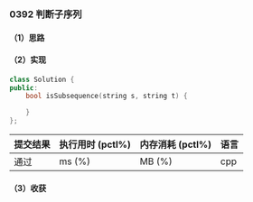 ### 0392 判断子序列

#### （1）思路

#### （2）实现

```cpp
class Solution {
public:
    bool isSubsequence(string s, string t) {

    }
};
```

| 提交结果 | 执行用时 (pctl%) | 内存消耗 (pctl%) | 语言 |
|:---------|:-----------------|:-----------------|:-----|
| 通过     |  ms (%)   |  MB (%)  | cpp  |

#### （3）收获
